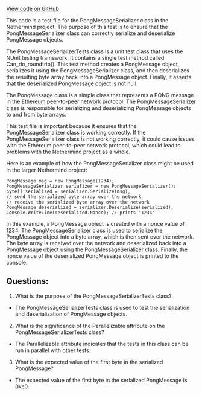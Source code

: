 [View code on GitHub](https://github.com/NethermindEth/nethermind/src/Nethermind/Nethermind.Network.Test/P2P/PongMessageSerializerTests.cs)

This code is a test file for the PongMessageSerializer class in the Nethermind project. The purpose of this test is to ensure that the PongMessageSerializer class can correctly serialize and deserialize PongMessage objects. 

The PongMessageSerializerTests class is a unit test class that uses the NUnit testing framework. It contains a single test method called Can_do_roundtrip(). This test method creates a PongMessage object, serializes it using the PongMessageSerializer class, and then deserializes the resulting byte array back into a PongMessage object. Finally, it asserts that the deserialized PongMessage object is not null.

The PongMessage class is a simple class that represents a PONG message in the Ethereum peer-to-peer network protocol. The PongMessageSerializer class is responsible for serializing and deserializing PongMessage objects to and from byte arrays. 

This test file is important because it ensures that the PongMessageSerializer class is working correctly. If the PongMessageSerializer class is not working correctly, it could cause issues with the Ethereum peer-to-peer network protocol, which could lead to problems with the Nethermind project as a whole. 

Here is an example of how the PongMessageSerializer class might be used in the larger Nethermind project:

```
PongMessage msg = new PongMessage(1234);
PongMessageSerializer serializer = new PongMessageSerializer();
byte[] serialized = serializer.Serialize(msg);
// send the serialized byte array over the network
// receive the serialized byte array over the network
PongMessage deserialized = serializer.Deserialize(serialized);
Console.WriteLine(deserialized.Nonce); // prints "1234"
```

In this example, a PongMessage object is created with a nonce value of 1234. The PongMessageSerializer class is used to serialize the PongMessage object into a byte array, which is then sent over the network. The byte array is received over the network and deserialized back into a PongMessage object using the PongMessageSerializer class. Finally, the nonce value of the deserialized PongMessage object is printed to the console.
## Questions: 
 1. What is the purpose of the PongMessageSerializerTests class?
- The PongMessageSerializerTests class is used to test the serialization and deserialization of PongMessage objects.

2. What is the significance of the Parallelizable attribute on the PongMessageSerializerTests class?
- The Parallelizable attribute indicates that the tests in this class can be run in parallel with other tests.

3. What is the expected value of the first byte in the serialized PongMessage?
- The expected value of the first byte in the serialized PongMessage is 0xc0.